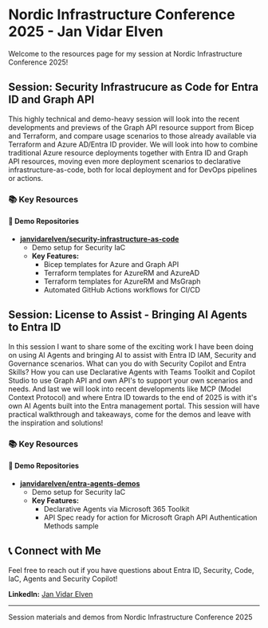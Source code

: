 # Nordic Infrastructure Conference 2025 - Jan Vidar Elven

Welcome to the resources page for my session at Nordic Infrastructure Conference 2025!

## Session: Security Infrastrucure as Code for Entra ID and Graph API

 This highly technical and demo-heavy session will look into the recent developments and previews of the Graph API resource support from Bicep and Terraform, and compare usage scenarios to those already available via Terraform and Azure AD/Entra ID provider. We will look into how to combine traditional Azure resource deployments together with Entra ID and Graph API resources, moving even more deployment scenarios to declarative infrastructure-as-code, both for local deployment and for DevOps pipelines or actions.

### 📚 Key Resources

#### 🔧 Demo Repositories

- **[janvidarelven/security-infrastructure-as-code](https://github.com/janvidarelven/security-infrastructure-as-code)**
  - Demo setup for Security IaC
  - **Key Features:**
    - Bicep templates for Azure and Graph API
    - Terraform templates for AzureRM and AzureAD
    - Terraform templates for AzureRM and MsGraph
    - Automated GitHub Actions workflows for CI/CD

## Session: License to Assist - Bringing AI Agents to Entra ID

 In this session I want to share some of the exciting work I have been doing on using AI Agents and bringing AI to assist with Entra ID IAM, Security and Governance scenarios. What can you do with Security Copilot and Entra Skills? How you can use Declarative Agents with Teams Toolkit and Copilot Studio to use Graph API and own API's to support your own scenarios and needs. And last we will look into recent developments like MCP (Model Context Protocol) and where Entra ID towards to the end of 2025 is with it's own AI Agents built into the Entra management portal. This session will have practical walkthrough and takeaways, come for the demos and leave with the inspiration and solutions!

### 📚 Key Resources

#### 🔧 Demo Repositories

- **[janvidarelven/entra-agents-demos](https://github.com/janvidarelven/entra-agents-demos)**
  - Demo setup for Security IaC
  - **Key Features:**
    - Declarative Agents via Microsoft 365 Toolkit
    - API Spec ready for action for Microsoft Graph API Authentication Methods sample

## 📞 Connect with Me

Feel free to reach out if you have questions about Entra ID, Security, Code, IaC, Agents and Security Copilot!

**LinkedIn:** [Jan Vidar Elven](https://www.linkedin.com/in/janvidarelven)

---

Session materials and demos from Nordic Infrastructure Conference 2025
